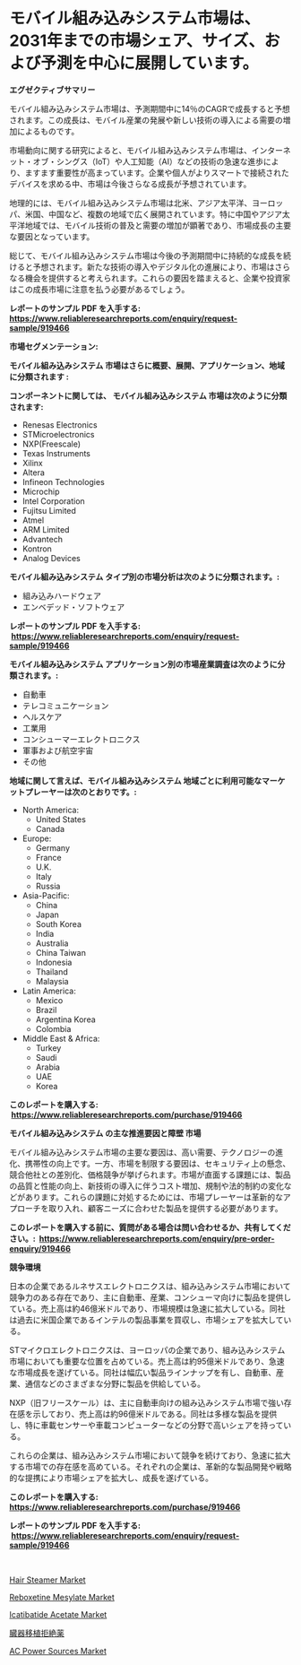 <p><h1>モバイル組み込みシステム市場は、2031年までの市場シェア、サイズ、および予測を中心に展開しています。</h1></p><p><strong>エグゼクティブサマリー</strong></p>
<p><p>モバイル組み込みシステム市場は、予測期間中に14％のCAGRで成長すると予想されます。この成長は、モバイル産業の発展や新しい技術の導入による需要の増加によるものです。</p><p>市場動向に関する研究によると、モバイル組み込みシステム市場は、インターネット・オブ・シングス（IoT）や人工知能（AI）などの技術の急速な進歩により、ますます重要性が高まっています。企業や個人がよりスマートで接続されたデバイスを求める中、市場は今後さらなる成長が予想されています。</p><p>地理的には、モバイル組み込みシステム市場は北米、アジア太平洋、ヨーロッパ、米国、中国など、複数の地域で広く展開されています。特に中国やアジア太平洋地域では、モバイル技術の普及と需要の増加が顕著であり、市場成長の主要な要因となっています。</p><p>総じて、モバイル組み込みシステム市場は今後の予測期間中に持続的な成長を続けると予想されます。新たな技術の導入やデジタル化の進展により、市場はさらなる機会を提供すると考えられます。これらの要因を踏まえると、企業や投資家はこの成長市場に注意を払う必要があるでしょう。</p></p>
<p><strong>レポートのサンプル PDF を入手する: <a href="https://www.reliableresearchreports.com/enquiry/request-sample/919466">https://www.reliableresearchreports.com/enquiry/request-sample/919466</a></strong></p>
<p><strong>市場セグメンテーション:</strong></p>
<p><strong> モバイル組み込みシステム 市場はさらに概要、展開、アプリケーション、地域に分類されます :</strong></p>
<p><strong>コンポーネントに関しては、 モバイル組み込みシステム 市場は次のように分類されます: &nbsp;</strong></p>
<p><ul><li>Renesas Electronics</li><li>STMicroelectronics</li><li>NXP(Freescale)</li><li>Texas Instruments</li><li>Xilinx</li><li>Altera</li><li>Infineon Technologies</li><li>Microchip</li><li>Intel Corporation</li><li>Fujitsu Limited</li><li>Atmel</li><li>ARM Limited</li><li>Advantech</li><li>Kontron</li><li>Analog Devices</li></ul></p>
<p><strong> モバイル組み込みシステム タイプ別の市場分析は次のように分類されます。:</strong></p>
<p><ul><li>組み込みハードウェア</li><li>エンベデッド・ソフトウェア</li></ul></p>
<p><strong>レポートのサンプル PDF を入手する: &nbsp;<a href="https://www.reliableresearchreports.com/enquiry/request-sample/919466">https://www.reliableresearchreports.com/enquiry/request-sample/919466</a></strong></p>
<p><strong> モバイル組み込みシステム アプリケーション別の市場産業調査は次のように分類されます。:</strong></p>
<p><ul><li>自動車</li><li>テレコミュニケーション</li><li>ヘルスケア</li><li>工業用</li><li>コンシューマーエレクトロニクス</li><li>軍事および航空宇宙</li><li>その他</li></ul></p>
<p><strong>地域に関して言えば、モバイル組み込みシステム 地域ごとに利用可能なマーケットプレーヤーは次のとおりです。:</strong></p>
<p><ul>
    <li>
        North America:
        <ul>
            <li>United States</li>
            <li>Canada</li>
        </ul>
    </li>
    <li>
        Europe:
        <ul>
            <li>Germany</li>
            <li>France</li>
            <li>U.K.</li>
            <li>Italy</li>
            <li>Russia</li>
        </ul>
    </li>
    <li>
        Asia-Pacific:
        <ul>
            <li>China</li>
            <li>Japan</li>
            <li>South Korea</li>
            <li>India</li>
            <li>Australia</li>
            <li>China Taiwan</li>
            <li>Indonesia</li>
            <li>Thailand</li>
            <li>Malaysia</li>
        </ul>
    </li>
    <li>
        Latin America:
        <ul>
            <li>Mexico</li>
            <li>Brazil</li>
            <li>Argentina Korea</li>
            <li>Colombia</li>
        </ul>
    </li>
    <li>
        Middle East & Africa:
        <ul>
            <li>Turkey</li>
            <li>Saudi</li>
            <li>Arabia</li>
            <li>UAE</li>
            <li>Korea</li>
        </ul>
    </li>
    </ul></p>
<p><strong>このレポートを購入する: &nbsp;<a href="https://www.reliableresearchreports.com/purchase/919466">https://www.reliableresearchreports.com/purchase/919466</a></strong></p>
<p><strong>モバイル組み込みシステム の主な推進要因と障壁 市場</strong></p>
<p><p>モバイル組み込みシステム市場の主要な要因は、高い需要、テクノロジーの進化、携帯性の向上です。一方、市場を制限する要因は、セキュリティ上の懸念、競合他社との差別化、価格競争が挙げられます。市場が直面する課題には、製品の品質と性能の向上、新技術の導入に伴うコスト増加、規制や法的制約の変化などがあります。これらの課題に対処するためには、市場プレーヤーは革新的なアプローチを取り入れ、顧客ニーズに合わせた製品を提供する必要があります。</p></p>
<p><strong>このレポートを購入する前に、質問がある場合は問い合わせるか、共有してください。:&nbsp; <a href="https://www.reliableresearchreports.com/enquiry/pre-order-enquiry/919466">https://www.reliableresearchreports.com/enquiry/pre-order-enquiry/919466</a></strong></p>
<p><strong>競争環境</strong></p>
<p><p>日本の企業であるルネサスエレクトロニクスは、組み込みシステム市場において競争力のある存在であり、主に自動車、産業、コンシューマ向けに製品を提供している。売上高は約46億米ドルであり、市場規模は急速に拡大している。同社は過去に米国企業であるインテルの製品事業を買収し、市場シェアを拡大している。</p><p>STマイクロエレクトロニクスは、ヨーロッパの企業であり、組み込みシステム市場においても重要な位置を占めている。売上高は約95億米ドルであり、急速な市場成長を遂げている。同社は幅広い製品ラインナップを有し、自動車、産業、通信などのさまざまな分野に製品を供給している。</p><p>NXP（旧フリースケール）は、主に自動車向けの組み込みシステム市場で強い存在感を示しており、売上高は約96億米ドルである。同社は多様な製品を提供し、特に車載センサーや車載コンピューターなどの分野で高いシェアを持っている。</p><p>これらの企業は、組み込みシステム市場において競争を続けており、急速に拡大する市場での存在感を高めている。それぞれの企業は、革新的な製品開発や戦略的な提携により市場シェアを拡大し、成長を遂げている。</p></p>
<p><strong>このレポートを購入する: &nbsp; <a href="https://www.reliableresearchreports.com/purchase/919466">https://www.reliableresearchreports.com/purchase/919466</a></strong></p>
<p><strong>レポートのサンプル PDF を入手する: &nbsp;<a href="https://www.reliableresearchreports.com/enquiry/request-sample/919466">https://www.reliableresearchreports.com/enquiry/request-sample/919466</a></strong><strong></strong></p>
<p>&nbsp;</p>
<p><p><a href="https://github.com/joannesouthgate/Market-Research-Report-List-2/blob/main/hair-steamer-market.md">Hair Steamer Market</a></p><p><a href="https://issuu.com/reportprime-2/docs/reboxetine-mesylate-market-size-2030.pptx">Reboxetine Mesylate Market</a></p><p><a href="https://issuu.com/reportprime-2/docs/icatibatide-acetate-market-size-2030.pptx">Icatibatide Acetate Market</a></p><p><a href="https://github.com/lababdou/Market-Research-Report-List-2/blob/main/5704507182916.md">臓器移植拒絶薬</a></p><p><a href="https://github.com/sofayahoo2023/Market-Research-Report-List-3/blob/main/ac-power-sources-market.md">AC Power Sources Market</a></p></p>